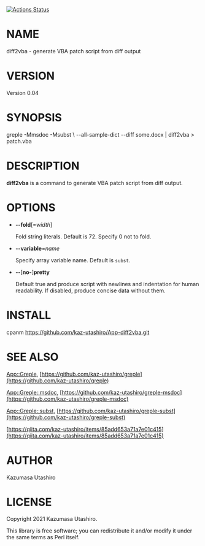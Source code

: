 [![Actions Status](https://github.com/kaz-utashiro/App-diff2vba/workflows/test/badge.svg)](https://github.com/kaz-utashiro/App-diff2vba/actions)
# NAME

diff2vba - generate VBA patch script from diff output

# VERSION

Version 0.04

# SYNOPSIS

greple -Mmsdoc -Msubst \\
    --all-sample-dict --diff some.docx | diff2vba > patch.vba

# DESCRIPTION

**diff2vba** is a command to generate VBA patch script from diff output.

# OPTIONS

- **--fold**\[=_width_\]

    Fold string literals.  Default is 72.  Specify 0 not to fold.

- **--variable**=_name_

    Specify array variable name.  Default is `subst`.

- **--**\[**no-**\]**pretty**

    Default true and produce script with newlines and indentation for
    human readability.  If disabled, produce concise data without them.

# INSTALL

cpanm https://github.com/kaz-utashiro/App-diff2vba.git

# SEE ALSO

[App::Greple](https://metacpan.org/pod/App::Greple), [https://github.com/kaz-utashiro/greple](https://github.com/kaz-utashiro/greple)

[App::Greple::msdoc](https://metacpan.org/pod/App::Greple::msdoc), [https://github.com/kaz-utashiro/greple-msdoc](https://github.com/kaz-utashiro/greple-msdoc)

[App::Greple::subst](https://metacpan.org/pod/App::Greple::subst), [https://github.com/kaz-utashiro/greple-subst](https://github.com/kaz-utashiro/greple-subst)

[https://qiita.com/kaz-utashiro/items/85add653a71a7e01c415](https://qiita.com/kaz-utashiro/items/85add653a71a7e01c415)

# AUTHOR

Kazumasa Utashiro

# LICENSE

Copyright 2021 Kazumasa Utashiro.

This library is free software; you can redistribute it and/or modify
it under the same terms as Perl itself.
